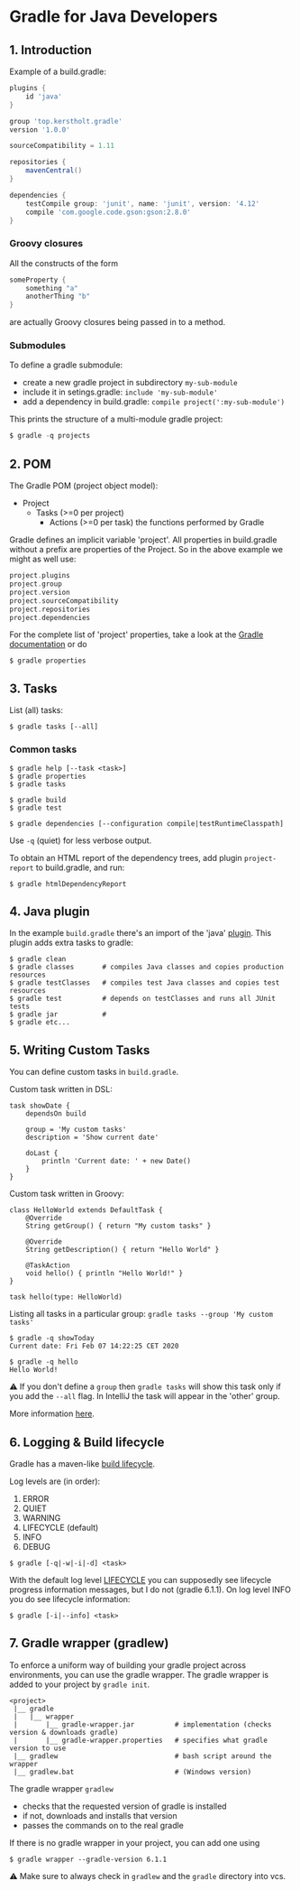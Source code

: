 # Gradle for Java Developers

## 1. Introduction

Example of a build.gradle:    

```groovy
plugins {
    id 'java'
}

group 'top.kerstholt.gradle'
version '1.0.0'

sourceCompatibility = 1.11

repositories {
    mavenCentral()
}

dependencies {
    testCompile group: 'junit', name: 'junit', version: '4.12'
    compile 'com.google.code.gson:gson:2.8.0'
}
```

### Groovy closures
All the constructs of the form

```groovy
someProperty {
    something "a"
    anotherThing "b"
}
```

are actually Groovy closures being passed in to a method.

### Submodules

To define a gradle submodule:
* create a new gradle project in subdirectory `my-sub-module`
* include it in setings.gradle: `include 'my-sub-module'`
* add a dependency in build.gradle: `compile project(':my-sub-module')`

This prints the structure of a multi-module gradle project: 
```groovy
$ gradle -q projects
```

## 2. POM

The Gradle POM (project object model):

- Project
  - Tasks (>=0 per project)
    - Actions (>=0 per task) the functions performed by Gradle

Gradle defines an implicit variable 'project'. 
All properties in build.gradle without a prefix are properties of the Project.
So in the above example we might as well use:

```groovy
project.plugins
project.group
project.version
project.sourceCompatibility
project.repositories
project.dependencies
```

For the complete list of 'project' properties, take a look at the 
[Gradle documentation](https://docs.gradle.org/current/dsl/org.gradle.api.Project.html) 
or do

```shell script
$ gradle properties
```

## 3. Tasks

List (all) tasks:

```shell script
$ gradle tasks [--all]
```

### Common tasks

```shell script
$ gradle help [--task <task>]
$ gradle properties
$ gradle tasks

$ gradle build
$ gradle test

$ gradle dependencies [--configuration compile|testRuntimeClasspath]
```
Use `-q` (quiet) for less verbose output.

To obtain an HTML report of the dependency trees, add plugin `project-report` to build.gradle, and run:

```shell script
$ gradle htmlDependencyReport
```

## 4. Java plugin

In the example `build.gradle` there's an import of the 'java' [plugin](https://docs.gradle.org/current/userguide/java_plugin.html).
This plugin adds extra tasks to gradle: 

```shell script
$ gradle clean     
$ gradle classes       # compiles Java classes and copies production resources
$ gradle testClasses   # compiles test Java classes and copies test resources
$ gradle test          # depends on testClasses and runs all JUnit tests
$ gradle jar           # 
$ gradle etc...
```


## 5. Writing Custom Tasks

You can define custom tasks in `build.gradle`. 

Custom task written in DSL:

```shell script
task showDate {
    dependsOn build

    group = 'My custom tasks'
    description = 'Show current date'

    doLast {
        println 'Current date: ' + new Date()
    }
}
```

Custom task written in Groovy: 
```shell script
class HelloWorld extends DefaultTask {
    @Override
    String getGroup() { return "My custom tasks" }

    @Override
    String getDescription() { return "Hello World" }

    @TaskAction
    void hello() { println "Hello World!" }
}

task hello(type: HelloWorld)
```

Listing all tasks in a particular group: `gradle tasks --group 'My custom tasks'`

```shell script
$ gradle -q showToday
Current date: Fri Feb 07 14:22:25 CET 2020
```
```shell script
$ gradle -q hello
Hello World!
```

:warning: If you don't define a `group` then `gradle tasks` will show this task only if you add the `--all` flag. 
In IntelliJ the task will appear in the 'other' group.

More information [here](https://docs.gradle.org/current/javadoc/org/gradle/api/Task.html).

## 6. Logging & Build lifecycle

Gradle has a maven-like [build lifecycle](https://docs.gradle.org/current/userguide/build_lifecycle.html). 

Log levels are (in order):
1. ERROR
2. QUIET
3. WARNING
4. LIFECYCLE (default)
5. INFO
6. DEBUG

```shell script
$ gradle [-q|-w|-i|-d] <task>
```

With the default log level [LIFECYCLE](https://docs.gradle.org/current/userguide/logging.html) you can supposedly 
see lifecycle progress information messages, but I do not (gradle 6.1.1). On log level INFO you do see lifecycle information:

```shell script
$ gradle [-i|--info] <task>
```

## 7. Gradle wrapper (gradlew)

To enforce a uniform way of building your gradle project across environments, you can use the gradle wrapper.
The gradle wrapper is added to your project by `gradle init`.

```shell script
<project>
 |__ gradle
 |   |__ wrapper
 |       |__ gradle-wrapper.jar          # implementation (checks version & downloads gradle)
 |       |__ gradle-wrapper.properties   # specifies what gradle version to use 
 |__ gradlew                             # bash script around the wrapper
 |__ gradlew.bat                         # (Windows version)
```

The gradle wrapper `gradlew`
- checks that the requested version of gradle is installed
- if not, downloads and installs that version
- passes the commands on to the real gradle

If there is no gradle wrapper in your project, you can add one using 
```shell script
$ gradle wrapper --gradle-version 6.1.1
```

:warning: Make sure to always check in `gradlew` and the `gradle` directory into vcs.


